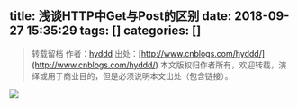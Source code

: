 title: 浅谈HTTP中Get与Post的区别
date: 2018-09-27 15:35:29
tags: []
categories: []
---

>转载留档
作者：[hyddd](http://www.cnblogs.com/hyddd/)
出处：[http://www.cnblogs.com/hyddd/](http://www.cnblogs.com/hyddd/)
本文版权归作者所有，欢迎转载，演绎或用于商业目的，但是必须说明本文出处（包含链接）。

![](https://upload-images.jianshu.io/upload_images/2572206-980bf645f3a7ab10.png?imageMogr2/auto-orient/strip%7CimageView2/2/w/1240)
